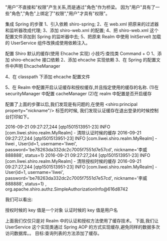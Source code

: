 #

"用户"不直接和"权限"产生关系,而是通过"角色"作为桥梁。
因为"用户"具有了一些"角色","角色"上绑定了"权限","用户"才具有"权限"。


集成 Spring 的步骤
1、引入依赖 shiro-spring;
2、在 web.xml 把原来的过滤器和监听器改成代理;
3、添加 shiro-web.xml 的配置;
4、把 shiro-web.xml 这个配置文件添加到 Spring 的监听器中去;
5、把原来 Realm 中使用 InitServelt 加载的 UserService 组件改换成使用依赖注入。

配置 Shiro 默认的缓存(使用 Ehcache 实现)
小技巧:查找类 Command + O
1、添加 shiro-ehcache 接口依赖
2、添加 ehcache 实现依赖
3、在 Spring 的配置文件中声明 EhcacheManager
<!-- 配置缓存相关 -->
<bean id="ehCacheManager" class="org.apache.shiro.cache.ehcache.EhCacheManager"></bean>
4、在 classpath 下添加 ehcache 配置文件

5、在 Realm 中配置开启认证缓存和授权缓存,并且指定使用的缓存的名称.
(1)在 securityManager 中配置 cacheManager
<property name="cacheManager" ref="ehCacheManager"/>
(2)在 realm 中配置是否开启缓存
<!-- 配置缓存相关 -->
<property name="cachingEnabled" value="true"/>
<!-- 开启认证缓存-->
<property name="authenticationCachingEnabled" value="true"/>
<!-- 指定认证缓存的名字(与 ehcache.xml 中声明的相同) -->
<property name="authenticationCacheName" value="shiro-authenticationCache"/>
<!--开启授权缓存-->
<property name="authorizationCachingEnabled" value="true"/>
<!-- 指定授权缓存的名字(与 ehcache.xml 中声明的相同) -->
<property name="authorizationCacheName" value="shiro-authorizationCache"/>

配置了上面的步骤以后,我们发现是有问题的,在使用 <shiro:principal property="nickname"/> 标签的时候,
我们发现认证缓存在退出登录的时候控制台打印如下。

2016-09-21 09:27:27,244 [qtp1501513951-23] INFO  [com.liwei.shiro.realm.MyRealm] - 清除认证时候的缓存
2016-09-21 09:27:27,244 [qtp1501513951-23] INFO  [com.liwei.shiro.realm.MyRealm] - liwei , User{id=1, username='liwei', password='be78263da332dc2c7005f7551d7e57cd', nickname='李威888888', status=1}
2016-09-21 09:27:27,244 [qtp1501513951-23] INFO  [com.liwei.shiro.realm.MyRealm] - 清除授权时候的缓存
2016-09-21 09:27:27,244 [qtp1501513951-23] INFO  [com.liwei.shiro.realm.MyRealm] - User{id=1, username='liwei', password='be78263da332dc2c7005f7551d7e57cd', nickname='李威888888', status=1} , org.apache.shiro.authz.SimpleAuthorizationInfo@616d8742


我们可以看出:

授权时候的 key 值是一个对象
认证时候的 key 值是用户名

上面我们仅仅只是对 Realm 中的认证和授权方法使用了缓存技术。
下面,我们让 UserService 这个实现类通过 Spring AOP 的方式实现缓存,避免同样的数据多次访问数据库。。
目标:查询列表的方法添加了缓存。